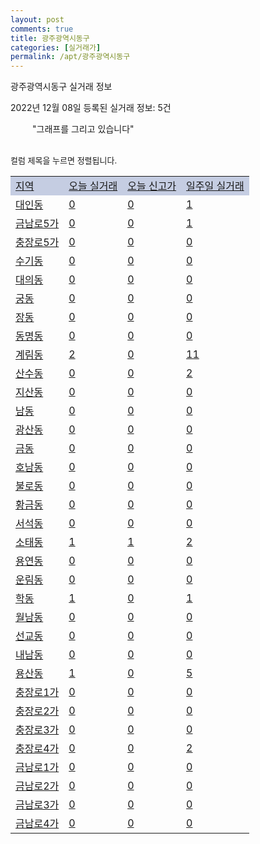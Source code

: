 ```yaml
---
layout: post
comments: true
title: 광주광역시동구
categories: [실거래가]
permalink: /apt/광주광역시동구
---
```


광주광역시동구 실거래 정보

2022년 12월 08일 등록된 실거래 정보: 5건

<!--<script async src="https://pagead2.googlesyndication.com/pagead/js/adsbygoogle.js?client=ca-pub-3485438051770037"
 crossorigin="anonymous"></script>-->

<script type="text/javascript">
  google.charts.load('current', {'packages':['corechart']});
  google.charts.setOnLoadCallback(drawChart);

  function drawChart() {
    var data = google.visualization.arrayToDataTable([['거래일', '매매', '전월세', '전매'], ['21-01', 0, 1, 2], ['21-02', 0, 1, 0], ['21-03', 0, 1, 0], ['21-04', 0, 1, 0], ['21-05', 0, 1, 0], ['21-06', 0, 2, 0], ['21-07', 0, 17, 0], ['21-08', 26, 41, 10], ['21-09', 3, 9, 3], ['21-10', 3, 4, 1], ['21-11', 3, 2, 0], ['21-12', 130, 91, 11], ['22-01', 77, 99, 13], ['22-02', 62, 115, 6], ['22-03', 73, 66, 14], ['22-04', 160, 63, 18], ['22-05', 140, 103, 22], ['22-06', 62, 146, 12], ['22-07', 29, 123, 8], ['22-08', 38, 119, 10], ['22-09', 46, 138, 4], ['22-10', 38, 110, 2], ['22-11', 29, 82, 0], ['22-12', 1, 8, 0]]);

    var options = {
      title: '최근 1년간 유형별 거래량 추이',
      legend: { position: 'bottom' }
    };

    setTimeout(function() {
        var chart = new google.visualization.LineChart(document.getElementById('columnchart_material'));
        chart.draw(data, (options));
        document.getElementById('loading').style.display = 'none';
        var dayLabel = (new Date()).getDay();
        if (dayLabel < 2) {
            sorttable.innerSortFunction.apply(document.getElementById('week'), []);
            sorttable.innerSortFunction.apply(document.getElementById('week'), []);        
        }
        else {
            sorttable.innerSortFunction.apply(document.getElementById('today'), []);
            sorttable.innerSortFunction.apply(document.getElementById('today'), []);
        }
    }, 200);

  }
</script>

<div id="loading" style="z-index:20; display: block; margin-left: 35px">"그래프를 그리고 있습니다"</div>
<div id="columnchart_material" style="width: 95%; margin-left: -35px; display: block"></div>
<!--<div style="width: 95%; margin-left: -35px; display: block">
      <script async src="https://pagead2.googlesyndication.com/pagead/js/adsbygoogle.js?client=ca-pub-3485438051770037"
          crossorigin="anonymous"></script>
      <ins class="adsbygoogle"
          style="display:block"
          data-ad-format="fluid"
          data-ad-layout-key="-fb+5w+4e-db+86"
          data-ad-client="ca-pub-3485438051770037"
          data-ad-slot="1827090281"></ins>
      <script>
          (adsbygoogle = window.adsbygoogle || []).push({});
      </script>
</div>-->
<br>

<font size='small' style='font-size: small;'>컬럼 제목을 누르면 정렬됩니다.</font>
<table class="sortable">
  <tr style='background-color: rgba(114, 132, 186,0.4);'>
    <td id="region"><a href="#">지역</a></td>
    <td id="today"><a href="#">오늘 실거래</a></td>
    <td id="today_new"><a href="#">오늘 신고가</a></td>
    <td id="week"><a href="#">일주일 실거래</a></td>
  </tr>

  
  <tr class="item">
    <td><a href="광주광역시동구대인동">대인동</a></td>
    <td><a href="광주광역시동구대인동">0</a></td>
    <td><a href="광주광역시동구대인동">0</a></td>
    <td><a href="광주광역시동구대인동">1</a></td>
  </tr>
    

  <tr class="item">
    <td><a href="광주광역시동구금남로5가">금남로5가</a></td>
    <td><a href="광주광역시동구금남로5가">0</a></td>
    <td><a href="광주광역시동구금남로5가">0</a></td>
    <td><a href="광주광역시동구금남로5가">1</a></td>
  </tr>
    

  <tr class="item">
    <td><a href="광주광역시동구충장로5가">충장로5가</a></td>
    <td><a href="광주광역시동구충장로5가">0</a></td>
    <td><a href="광주광역시동구충장로5가">0</a></td>
    <td><a href="광주광역시동구충장로5가">0</a></td>
  </tr>
    

  <tr class="item">
    <td><a href="광주광역시동구수기동">수기동</a></td>
    <td><a href="광주광역시동구수기동">0</a></td>
    <td><a href="광주광역시동구수기동">0</a></td>
    <td><a href="광주광역시동구수기동">0</a></td>
  </tr>
    

  <tr class="item">
    <td><a href="광주광역시동구대의동">대의동</a></td>
    <td><a href="광주광역시동구대의동">0</a></td>
    <td><a href="광주광역시동구대의동">0</a></td>
    <td><a href="광주광역시동구대의동">0</a></td>
  </tr>
    

  <tr class="item">
    <td><a href="광주광역시동구궁동">궁동</a></td>
    <td><a href="광주광역시동구궁동">0</a></td>
    <td><a href="광주광역시동구궁동">0</a></td>
    <td><a href="광주광역시동구궁동">0</a></td>
  </tr>
    

  <tr class="item">
    <td><a href="광주광역시동구장동">장동</a></td>
    <td><a href="광주광역시동구장동">0</a></td>
    <td><a href="광주광역시동구장동">0</a></td>
    <td><a href="광주광역시동구장동">0</a></td>
  </tr>
    

  <tr class="item">
    <td><a href="광주광역시동구동명동">동명동</a></td>
    <td><a href="광주광역시동구동명동">0</a></td>
    <td><a href="광주광역시동구동명동">0</a></td>
    <td><a href="광주광역시동구동명동">0</a></td>
  </tr>
    

  <tr class="item">
    <td><a href="광주광역시동구계림동">계림동</a></td>
    <td><a href="광주광역시동구계림동">2</a></td>
    <td><a href="광주광역시동구계림동">0</a></td>
    <td><a href="광주광역시동구계림동">11</a></td>
  </tr>
    

  <tr class="item">
    <td><a href="광주광역시동구산수동">산수동</a></td>
    <td><a href="광주광역시동구산수동">0</a></td>
    <td><a href="광주광역시동구산수동">0</a></td>
    <td><a href="광주광역시동구산수동">2</a></td>
  </tr>
    

  <tr class="item">
    <td><a href="광주광역시동구지산동">지산동</a></td>
    <td><a href="광주광역시동구지산동">0</a></td>
    <td><a href="광주광역시동구지산동">0</a></td>
    <td><a href="광주광역시동구지산동">0</a></td>
  </tr>
    

  <tr class="item">
    <td><a href="광주광역시동구남동">남동</a></td>
    <td><a href="광주광역시동구남동">0</a></td>
    <td><a href="광주광역시동구남동">0</a></td>
    <td><a href="광주광역시동구남동">0</a></td>
  </tr>
    

  <tr class="item">
    <td><a href="광주광역시동구광산동">광산동</a></td>
    <td><a href="광주광역시동구광산동">0</a></td>
    <td><a href="광주광역시동구광산동">0</a></td>
    <td><a href="광주광역시동구광산동">0</a></td>
  </tr>
    

  <tr class="item">
    <td><a href="광주광역시동구금동">금동</a></td>
    <td><a href="광주광역시동구금동">0</a></td>
    <td><a href="광주광역시동구금동">0</a></td>
    <td><a href="광주광역시동구금동">0</a></td>
  </tr>
    

  <tr class="item">
    <td><a href="광주광역시동구호남동">호남동</a></td>
    <td><a href="광주광역시동구호남동">0</a></td>
    <td><a href="광주광역시동구호남동">0</a></td>
    <td><a href="광주광역시동구호남동">0</a></td>
  </tr>
    

  <tr class="item">
    <td><a href="광주광역시동구불로동">불로동</a></td>
    <td><a href="광주광역시동구불로동">0</a></td>
    <td><a href="광주광역시동구불로동">0</a></td>
    <td><a href="광주광역시동구불로동">0</a></td>
  </tr>
    

  <tr class="item">
    <td><a href="광주광역시동구황금동">황금동</a></td>
    <td><a href="광주광역시동구황금동">0</a></td>
    <td><a href="광주광역시동구황금동">0</a></td>
    <td><a href="광주광역시동구황금동">0</a></td>
  </tr>
    

  <tr class="item">
    <td><a href="광주광역시동구서석동">서석동</a></td>
    <td><a href="광주광역시동구서석동">0</a></td>
    <td><a href="광주광역시동구서석동">0</a></td>
    <td><a href="광주광역시동구서석동">0</a></td>
  </tr>
    

  <tr class="item">
    <td><a href="광주광역시동구소태동">소태동</a></td>
    <td><a href="광주광역시동구소태동">1</a></td>
    <td><a href="광주광역시동구소태동">1</a></td>
    <td><a href="광주광역시동구소태동">2</a></td>
  </tr>
    

  <tr class="item">
    <td><a href="광주광역시동구용연동">용연동</a></td>
    <td><a href="광주광역시동구용연동">0</a></td>
    <td><a href="광주광역시동구용연동">0</a></td>
    <td><a href="광주광역시동구용연동">0</a></td>
  </tr>
    

  <tr class="item">
    <td><a href="광주광역시동구운림동">운림동</a></td>
    <td><a href="광주광역시동구운림동">0</a></td>
    <td><a href="광주광역시동구운림동">0</a></td>
    <td><a href="광주광역시동구운림동">0</a></td>
  </tr>
    

  <tr class="item">
    <td><a href="광주광역시동구학동">학동</a></td>
    <td><a href="광주광역시동구학동">1</a></td>
    <td><a href="광주광역시동구학동">0</a></td>
    <td><a href="광주광역시동구학동">1</a></td>
  </tr>
    

  <tr class="item">
    <td><a href="광주광역시동구월남동">월남동</a></td>
    <td><a href="광주광역시동구월남동">0</a></td>
    <td><a href="광주광역시동구월남동">0</a></td>
    <td><a href="광주광역시동구월남동">0</a></td>
  </tr>
    

  <tr class="item">
    <td><a href="광주광역시동구선교동">선교동</a></td>
    <td><a href="광주광역시동구선교동">0</a></td>
    <td><a href="광주광역시동구선교동">0</a></td>
    <td><a href="광주광역시동구선교동">0</a></td>
  </tr>
    

  <tr class="item">
    <td><a href="광주광역시동구내남동">내남동</a></td>
    <td><a href="광주광역시동구내남동">0</a></td>
    <td><a href="광주광역시동구내남동">0</a></td>
    <td><a href="광주광역시동구내남동">0</a></td>
  </tr>
    

  <tr class="item">
    <td><a href="광주광역시동구용산동">용산동</a></td>
    <td><a href="광주광역시동구용산동">1</a></td>
    <td><a href="광주광역시동구용산동">0</a></td>
    <td><a href="광주광역시동구용산동">5</a></td>
  </tr>
    

  <tr class="item">
    <td><a href="광주광역시동구충장로1가">충장로1가</a></td>
    <td><a href="광주광역시동구충장로1가">0</a></td>
    <td><a href="광주광역시동구충장로1가">0</a></td>
    <td><a href="광주광역시동구충장로1가">0</a></td>
  </tr>
    

  <tr class="item">
    <td><a href="광주광역시동구충장로2가">충장로2가</a></td>
    <td><a href="광주광역시동구충장로2가">0</a></td>
    <td><a href="광주광역시동구충장로2가">0</a></td>
    <td><a href="광주광역시동구충장로2가">0</a></td>
  </tr>
    

  <tr class="item">
    <td><a href="광주광역시동구충장로3가">충장로3가</a></td>
    <td><a href="광주광역시동구충장로3가">0</a></td>
    <td><a href="광주광역시동구충장로3가">0</a></td>
    <td><a href="광주광역시동구충장로3가">0</a></td>
  </tr>
    

  <tr class="item">
    <td><a href="광주광역시동구충장로4가">충장로4가</a></td>
    <td><a href="광주광역시동구충장로4가">0</a></td>
    <td><a href="광주광역시동구충장로4가">0</a></td>
    <td><a href="광주광역시동구충장로4가">2</a></td>
  </tr>
    

  <tr class="item">
    <td><a href="광주광역시동구금남로1가">금남로1가</a></td>
    <td><a href="광주광역시동구금남로1가">0</a></td>
    <td><a href="광주광역시동구금남로1가">0</a></td>
    <td><a href="광주광역시동구금남로1가">0</a></td>
  </tr>
    

  <tr class="item">
    <td><a href="광주광역시동구금남로2가">금남로2가</a></td>
    <td><a href="광주광역시동구금남로2가">0</a></td>
    <td><a href="광주광역시동구금남로2가">0</a></td>
    <td><a href="광주광역시동구금남로2가">0</a></td>
  </tr>
    

  <tr class="item">
    <td><a href="광주광역시동구금남로3가">금남로3가</a></td>
    <td><a href="광주광역시동구금남로3가">0</a></td>
    <td><a href="광주광역시동구금남로3가">0</a></td>
    <td><a href="광주광역시동구금남로3가">0</a></td>
  </tr>
    

  <tr class="item">
    <td><a href="광주광역시동구금남로4가">금남로4가</a></td>
    <td><a href="광주광역시동구금남로4가">0</a></td>
    <td><a href="광주광역시동구금남로4가">0</a></td>
    <td><a href="광주광역시동구금남로4가">0</a></td>
  </tr>
    


</table>


    
